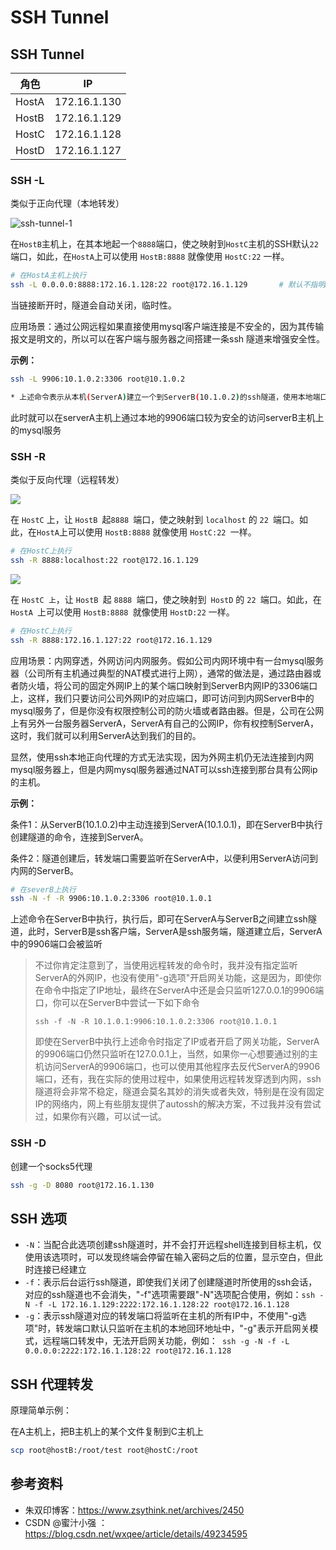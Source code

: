 # SSH Tunnel 

## SSH Tunnel

| 角色  | IP           |
| ----- | ------------ |
| HostA | 172.16.1.130 |
| HostB | 172.16.1.129 |
| HostC | 172.16.1.128 |
| HostD | 172.16.1.127 |

### SSH -L

类似于正向代理（本地转发）

![ssh-tunnel-1](https://cdn.agou-ops.cn/blog-images/ssh%20tunnel/ssh-tunnel-2.png)

在`HostB`主机上，在其本地起一个`8888`端口，使之映射到`HostC`主机的SSH默认`22`端口，如此，在` HostA `上可以使用 `HostB:8888` 就像使用 `HostC:22` 一样。

```bash
# 在HostA主机上执行
ssh -L 0.0.0.0:8888:172.16.1.128:22 root@172.16.1.129		# 默认不指明HostB地址为本地localhost
```

当链接断开时，隧道会自动关闭，临时性。

应用场景：通过公网远程如果直接使用mysql客户端连接是不安全的，因为其传输报文是明文的，所以可以在客户端与服务器之间搭建一条ssh 隧道来增强安全性。

**示例：**

```bash
ssh -L 9906:10.1.0.2:3306 root@10.1.0.2

* 上述命令表示从本机(ServerA)建立一个到ServerB(10.1.0.2)的ssh隧道，使用本地端口转发模式，监听ServerA本地的9906端口，访问本机的9906端口时，通讯数据将会被转发到ServerB(10.1.0.2)的3306端口。
```

此时就可以在serverA主机上通过本地的9906端口较为安全的访问serverB主机上的mysql服务

### SSH -R

类似于反向代理（远程转发）

![](https://cdn.agou-ops.cn/blog-images/ssh%20tunnel/ssh-tunnel-3.png)

在 `HostC` 上，让 `HostB `起`8888 `端口，使之映射到 `localhost` 的 `22 `端口。如此，在` HostA `上可以使用 `HostB:8888` 就像使用 `HostC:22 `一样。

```bash
# 在HostC上执行
ssh -R 8888:localhost:22 root@172.16.1.129
```

![](https://cdn.agou-ops.cn/blog-images/ssh%20tunnel/ssh-tunnel-4.png)

在 `HostC 上`，让 `HostB `起 `8888 `端口，使之映射到` HostD` 的 `22 `端口。如此，在 `HostA `上可以使用 `HostB:8888 `就像使用 `HostD:22` 一样。

```bash
# 在HostC上执行
ssh -R 8888:172.16.1.127:22 root@172.16.1.129
```



应用场景：内网穿透，外网访问内网服务。假如公司内网环境中有一台mysql服务器（公司所有主机通过典型的NAT模式进行上网），通常的做法是，通过路由器或者防火墙，将公司的固定外网IP上的某个端口映射到ServerB内网IP的3306端口上，这样，我们只要访问公司外网IP的对应端口，即可访问到内网ServerB中的mysql服务了，但是你没有权限控制公司的防火墙或者路由器。但是，公司在公网上有另外一台服务器ServerA，ServerA有自己的公网IP，你有权控制ServerA，这时，我们就可以利用ServerA达到我们的目的。

显然，使用ssh本地正向代理的方式无法实现，因为外网主机仍无法连接到内网mysql服务器上，但是内网mysql服务器通过NAT可以ssh连接到那台具有公网ip的主机。

**示例：**

条件1：从ServerB(10.1.0.2)中主动连接到ServerA(10.1.0.1)，即在ServerB中执行创建隧道的命令，连接到ServerA。

条件2：隧道创建后，转发端口需要监听在ServerA中，以便利用ServerA访问到内网的ServerB。

```bash
# 在severB上执行
ssh -N -f -R 9906:10.1.0.2:3306 root@10.1.0.1
```

上述命令在ServerB中执行，执行后，即可在ServerA与ServerB之间建立ssh隧道，此时，ServerB是ssh客户端，ServerA是ssh服务端，隧道建立后，ServerA中的9906端口会被监听

>不过你肯定注意到了，当使用远程转发的命令时，我并没有指定监听ServerA的外网IP，也没有使用"-g选项"开启网关功能，这是因为，即使你在命令中指定了IP地址，最终在ServerA中还是会只监听127.0.0.1的9906端口，你可以在ServerB中尝试一下如下命令
>
>`ssh -f -N -R 10.1.0.1:9906:10.1.0.2:3306 root@10.1.0.1`
>
>即使在ServerB中执行上述命令时指定了IP或者开启了网关功能，ServerA的9906端口仍然只监听在127.0.0.1上，当然，如果你一心想要通过别的主机访问ServerA的9906端口，也可以使用其他程序去反代ServerA的9906端口，还有，我在实际的使用过程中，如果使用远程转发穿透到内网，ssh隧道将会非常不稳定，隧道会莫名其妙的消失或者失效，特别是在没有固定IP的网络内，网上有些朋友提供了autossh的解决方案，不过我并没有尝试过，如果你有兴趣，可以试一试。

### SSH -D

创建一个socks5代理

```bash
ssh -g -D 8080 root@172.16.1.130
```

## SSH 选项

* `-N`：当配合此选项创建ssh隧道时，并不会打开远程shell连接到目标主机，仅使用该选项时，可以发现终端会停留在输入密码之后的位置，显示空白，但此时连接已经建立
* `-f`：表示后台运行ssh隧道，即使我们关闭了创建隧道时所使用的ssh会话，对应的ssh隧道也不会消失，"-f"选项需要跟"-N"选项配合使用，例如：`ssh -N -f -L 172.16.1.129:2222:172.16.1.128:22 root@172.16.1.128`
* `-g`：表示ssh隧道对应的转发端口将监听在主机的所有IP中，不使用"-g选项"时，转发端口默认只监听在主机的本地回环地址中，"-g"表示开启网关模式，远程端口转发中，无法开启网关功能，例如：` ssh -g -N -f -L 0.0.0.0:2222:172.16.1.128:22 root@172.16.1.128`

## SSH 代理转发

原理简单示例：

在A主机上，把B主机上的某个文件复制到C主机上

```bash
scp root@hostB:/root/test root@hostC:/root
```

## 参考资料

* 朱双印博客：https://www.zsythink.net/archives/2450
* CSDN @蜜汁小强 ： https://blog.csdn.net/wxqee/article/details/49234595

